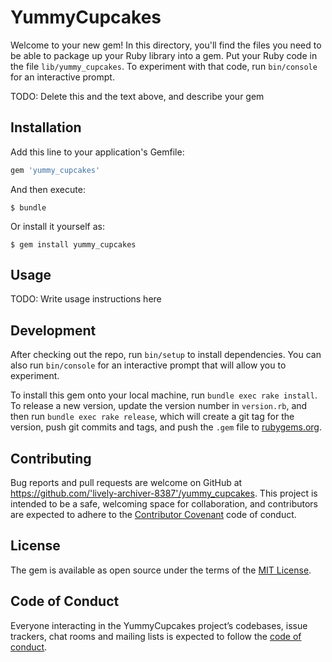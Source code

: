 # YummyCupcakes

Welcome to your new gem! In this directory, you'll find the files you need to be able to package up your Ruby library into a gem. Put your Ruby code in the file `lib/yummy_cupcakes`. To experiment with that code, run `bin/console` for an interactive prompt.

TODO: Delete this and the text above, and describe your gem

## Installation

Add this line to your application's Gemfile:

```ruby
gem 'yummy_cupcakes'
```

And then execute:

    $ bundle

Or install it yourself as:

    $ gem install yummy_cupcakes

## Usage

TODO: Write usage instructions here

## Development

After checking out the repo, run `bin/setup` to install dependencies. You can also run `bin/console` for an interactive prompt that will allow you to experiment.

To install this gem onto your local machine, run `bundle exec rake install`. To release a new version, update the version number in `version.rb`, and then run `bundle exec rake release`, which will create a git tag for the version, push git commits and tags, and push the `.gem` file to [rubygems.org](https://rubygems.org).

## Contributing

Bug reports and pull requests are welcome on GitHub at https://github.com/'lively-archiver-8387'/yummy_cupcakes. This project is intended to be a safe, welcoming space for collaboration, and contributors are expected to adhere to the [Contributor Covenant](http://contributor-covenant.org) code of conduct.

## License

The gem is available as open source under the terms of the [MIT License](https://opensource.org/licenses/MIT).

## Code of Conduct

Everyone interacting in the YummyCupcakes project’s codebases, issue trackers, chat rooms and mailing lists is expected to follow the [code of conduct](https://github.com/'lively-archiver-8387'/yummy_cupcakes/blob/master/CODE_OF_CONDUCT.md).

